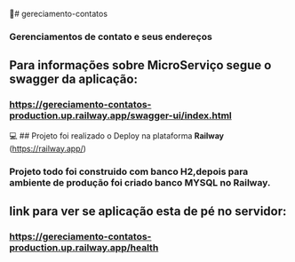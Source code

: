 📓# gereciamento-contatos
### Gerenciamentos de  contato e seus endereços

## Para informações sobre MicroServiço segue o swagger da aplicação:
### https://gereciamento-contatos-production.up.railway.app/swagger-ui/index.html


💻 ## Projeto foi realizado o Deploy na plataforma **Railway** (https://railway.app/)

### Projeto todo foi construido  com banco **H2**,depois para ambiente de produção  foi criado banco **MYSQL** no Railway.



## link para ver se aplicação esta de pé no servidor:
### https://gereciamento-contatos-production.up.railway.app/health












